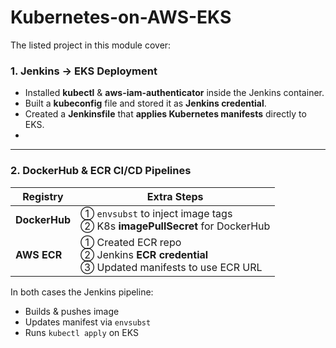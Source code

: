# Kubernetes-on-AWS-EKS

The listed project in this module cover:

### **1. Jenkins → EKS Deployment**
- Installed **kubectl** & **aws-iam-authenticator** inside the Jenkins container.  
- Built a **kubeconfig** file and stored it as **Jenkins credential**.  
- Created a **Jenkinsfile** that **applies Kubernetes manifests** directly to EKS.
- 
---

### **2. DockerHub & ECR CI/CD Pipelines**
| Registry | Extra Steps |
| --- | --- |
| **DockerHub** | ① `envsubst` to inject image tags<br>② K8s **imagePullSecret** for DockerHub |
| **AWS ECR** | ① Created ECR repo<br>② Jenkins **ECR credential**<br>③ Updated manifests to use ECR URL |

In both cases the Jenkins pipeline:
- Builds & pushes image  
- Updates manifest via `envsubst`  
- Runs `kubectl apply` on EKS  
